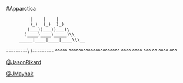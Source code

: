 #Apparctica

             |    |    |
             )_)  )_)  )_)
            )___))___))___)\
           )____)____)_____)\\
         _____|____|____|____\\\__
---------\                   /---------
  ^^^^^ ^^^^^^^^^^^^^^^^^^^^^
    ^^^^      ^^^^     ^^^    ^^
         ^^^^      ^^^



[@JasonRikard](http://twitter.com/jasonrikard)

[@JMayhak](http://twitter.com/jmayhak)

